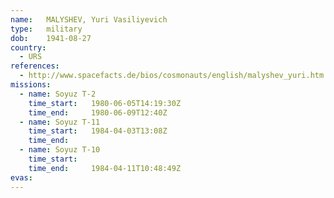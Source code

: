 ```yaml
---
name:	MALYSHEV, Yuri Vasiliyevich 
type:	military
dob:	1941-08-27
country:
  - URS
references:
  - http://www.spacefacts.de/bios/cosmonauts/english/malyshev_yuri.htm
missions:
  - name: Soyuz T-2
    time_start:   1980-06-05T14:19:30Z
    time_end:     1980-06-09T12:40Z
  - name: Soyuz T-11
    time_start:   1984-04-03T13:08Z
    time_end:     
  - name: Soyuz T-10
    time_start:   
    time_end:     1984-04-11T10:48:49Z
evas:
---
```

